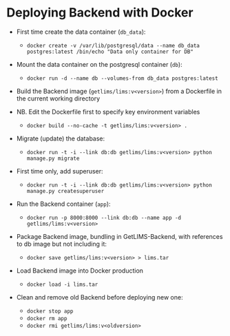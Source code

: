 # Deploying Backend with Docker

- First time create the data container (`db_data`): 
   - `docker create -v /var/lib/postgresql/data --name db_data postgres:latest /bin/echo "Data only container for DB"`

- Mount the data container on the postgresql container (`db`): 
   - `docker run -d --name db --volumes-from db_data postgres:latest`

- Build the Backend image (`getlims/lims:v<version>`) from a Dockerfile in the current working directory
- NB. Edit the Dockerfile first to specify key environment variables
   - `docker build --no-cache -t getlims/lims:v<version> .`
   
- Migrate (update) the database:
   - `docker run -t -i --link db:db getlims/lims:v<version> python manage.py migrate`

- First time only, add superuser:
   - `docker run -t -i --link db:db getlims/lims:v<version> python manage.py createsuperuser`

- Run the Backend container (`app`):
   - `docker run -p 8000:8000 --link db:db --name app -d getlims/lims:v<version>`

- Package Backend image, bundling in GetLIMS-Backend, with references to db image but not including it:
   - `docker save getlims/lims:v<version> > lims.tar`
   
- Load Backend image into Docker production 
   - `docker load -i lims.tar`

- Clean and remove old Backend before deploying new one:
   - `docker stop app`
   - `docker rm app`
   - `docker rmi getlims/lims:v<oldversion>`
